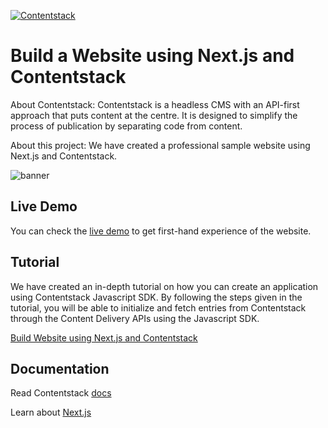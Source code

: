 [![Contentstack](https://www.contentstack.com/assets/blt440aad5a09c89b2f/contentstack_icon.svg)](https://www.contentstack.com/)

# Build a Website using Next.js and Contentstack

About Contentstack: Contentstack is a headless CMS with an API-first approach that puts content at the centre. It is designed to simplify the process of publication by separating code from content.

About this project: We have created a professional sample website using Next.js and Contentstack.

![banner](https://images.contentstack.io/v3/assets/bltbbf9dda285996efa/blt3d798915751a9ed3/5f169722146d33574b7a252d/sales-demo-nextjs-ss.png "banner.png")



## Live Demo

You can check the [live demo](https://contentstack-nextjs-sales-demo-eta.vercel.app/) to get first-hand experience of the website.


## Tutorial

We have created an in-depth tutorial on how you can create an application using Contentstack Javascript SDK. By following the steps given in the tutorial, you will be able to initialize and fetch entries from Contentstack through the Content Delivery APIs using the Javascript SDK.

[Build Website using Next.js and Contentstack](https://www.contentstack.com/docs/example-apps/build-a-website-using-next-js-and-contentstack)


## Documentation

Read Contentstack [docs](https://www.contentstack.com/docs/)

Learn about [Next.js](https://learnnextjs.com/)
